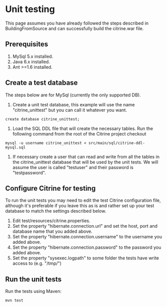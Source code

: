 

# Unit testing #
This page assumes you have already followed the steps described in BuildingFromSource and can successfully build the citrine.war file.

## Prerequisites ##
  1. MySql 5.x installed.
  1. Java 6.x installed.
  1. Ant >=1.6 installed.

## Create a test database ##
The steps below are for MySql (currently the only supported DB).
  1. Create a unit test database, this example will use the name "citrine\_unittest" but you can call it whatever you want.
```
create database citrine_unittest;
```
  1. Load the SQL DDL file that will create the necessary tables. Run the following command from the root of the Citrine project checkout
```
mysql -u username citrine_unittest < src/main/sql/citrine-ddl-mysql.sql
```
  1. If necessary create a user that can read and write from all the tables in the citrine\_unittest database that will be used by the unit tests. We will assume the user is called "testuser" and their password is "testpassword".

## Configure Citrine for testing ##
To run the unit tests you may need to edit the test Citrine configuration file, although it's preferable if you leave this as is and rather set up your test database to match the settings described below.
  1. Edit test/resources/citrine.properties.
  1. Set the property "hibernate.connection.url" and set the host, port and database name that you added above.
  1. Set the property "hibernate.connection.username" to the username you added above.
  1. Set the property "hibernate.connection.password" to the password you added above.
  1. Set the property "sysexec.logpath" to some folder the tests have write access to (e.g. "/tmp/")

## Run the unit tests ##
Run the tests using Maven:
```
mvn test
```
